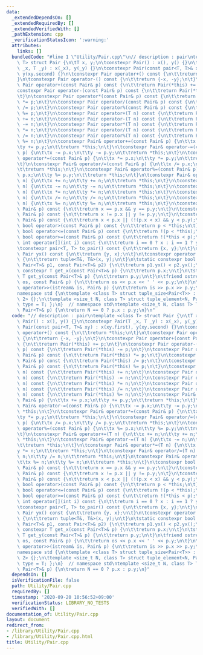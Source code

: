 ```yaml
---
data:
  _extendedDependsOn: []
  _extendedRequiredBy: []
  _extendedVerifiedWith: []
  _pathExtension: cpp
  _verificationStatusIcon: ':warning:'
  attributes:
    links: []
  bundledCode: "#line 1 \"Utility/Pair.cpp\"\n// description : pair\ntemplate <class\
    \ T> struct Pair {\n\tT x, y;\n\tconstexpr Pair() : x(), y() {}\n\tconstexpr Pair(T\
    \ _x, T _y) : x(_x), y(_y) {}\n\tconstexpr Pair(const pair<T, T>& xy) : x(xy.first),\
    \ y(xy.second) {}\n\tconstexpr Pair operator+() const {\n\t\treturn *this;\n\t\
    }\n\tconstexpr Pair operator-() const {\n\t\treturn {-x, -y};\n\t}\n\tconstexpr\
    \ Pair operator+(const Pair& p) const {\n\t\treturn Pair(*this) += p;\n\t}\n\t\
    constexpr Pair operator-(const Pair& p) const {\n\t\treturn Pair(*this) -= p;\n\
    \t}\n\tconstexpr Pair operator*(const Pair& p) const {\n\t\treturn Pair(*this)\
    \ *= p;\n\t}\n\tconstexpr Pair operator/(const Pair& p) const {\n\t\treturn Pair(*this)\
    \ /= p;\n\t}\n\tconstexpr Pair operator%(const Pair& p) const {\n\t\treturn Pair(*this)\
    \ %= p;\n\t}\n\tconstexpr Pair operator+(T n) const {\n\t\treturn Pair(*this)\
    \ += n;\n\t}\n\tconstexpr Pair operator-(T n) const {\n\t\treturn Pair(*this)\
    \ -= n;\n\t}\n\tconstexpr Pair operator*(T n) const {\n\t\treturn Pair(*this)\
    \ *= n;\n\t}\n\tconstexpr Pair operator/(T n) const {\n\t\treturn Pair(*this)\
    \ /= n;\n\t}\n\tconstexpr Pair operator%(T n) const {\n\t\treturn Pair(*this)\
    \ %= n;\n\t}\n\tconstexpr Pair& operator+=(const Pair& p) {\n\t\tx += p.x;\n\t\
    \ty += p.y;\n\t\treturn *this;\n\t}\n\tconstexpr Pair& operator-=(const Pair&\
    \ p) {\n\t\tx -= p.x;\n\t\ty -= p.y;\n\t\treturn *this;\n\t}\n\tconstexpr Pair&\
    \ operator*=(const Pair& p) {\n\t\tx *= p.x;\n\t\ty *= p.y;\n\t\treturn *this;\n\
    \t}\n\tconstexpr Pair& operator/=(const Pair& p) {\n\t\tx /= p.x;\n\t\ty /= p.y;\n\
    \t\treturn *this;\n\t}\n\tconstexpr Pair& operator%=(const Pair& p) {\n\t\tx %=\
    \ p.x;\n\t\ty %= p.y;\n\t\treturn *this;\n\t}\n\tconstexpr Pair& operator+=(T\
    \ n) {\n\t\tx += n;\n\t\ty += n;\n\t\treturn *this;\n\t}\n\tconstexpr Pair& operator-=(T\
    \ n) {\n\t\tx -= n;\n\t\ty -= n;\n\t\treturn *this;\n\t}\n\tconstexpr Pair& operator*=(T\
    \ n) {\n\t\tx *= n;\n\t\ty *= n;\n\t\treturn *this;\n\t}\n\tconstexpr Pair& operator/=(T\
    \ n) {\n\t\tx /= n;\n\t\ty /= n;\n\t\treturn *this;\n\t}\n\tconstexpr Pair& operator%=(T\
    \ n) {\n\t\tx %= n;\n\t\ty %= n;\n\t\treturn *this;\n\t}\n\tconstexpr bool operator==(const\
    \ Pair& p) const {\n\t\treturn x == p.x && y == p.y;\n\t}\n\tconstexpr bool operator!=(const\
    \ Pair& p) const {\n\t\treturn x != p.x || y != p.y;\n\t}\n\tconstexpr bool operator<(const\
    \ Pair& p) const {\n\t\treturn x < p.x || (!(p.x < x) && y < p.y);\n\t}\n\tconstexpr\
    \ bool operator>(const Pair& p) const {\n\t\treturn p < *this;\n\t}\n\tconstexpr\
    \ bool operator<=(const Pair& p) const {\n\t\treturn !(p < *this);\n\t}\n\tconstexpr\
    \ bool operator>=(const Pair& p) const {\n\t\treturn !(*this < p);\n\t}\n\tconstexpr\
    \ int operator[](int i) const {\n\t\treturn i == 0 ? x : i == 1 ? y : 0;\n\t}\n\
    \tconstexpr pair<T, T> to_pair() const {\n\t\treturn {x, y};\n\t}\n\tconstexpr\
    \ Pair yx() const {\n\t\treturn {y, x};\n\t}\n\tconstexpr operator tuple<T&, T&>()\
    \ {\n\t\treturn tuple<T&, T&>(x, y);\n\t}\n\tstatic constexpr bool cmp_y(const\
    \ Pair<T>& p1, const Pair<T>& p2) {\n\t\treturn p1.yx() < p2.yx();\n\t}\n\tstatic\
    \ constexpr T get_x(const Pair<T>& p) {\n\t\treturn p.x;\n\t}\n\tstatic constexpr\
    \ T get_y(const Pair<T>& p) {\n\t\treturn p.y;\n\t}\n\tfriend ostream& operator<<(ostream&\
    \ os, const Pair& p) {\n\t\treturn os << p.x << ' ' << p.y;\n\t}\n\tfriend istream&\
    \ operator>>(istream& is, Pair& p) {\n\t\treturn is >> p.x >> p.y;\n\t}\n};\n\
    namespace std {\n\ttemplate <class T> struct tuple_size<Pair<T>> : integral_constant<size_t,\
    \ 2> {};\n\ttemplate <size_t N, class T> struct tuple_element<N, Pair<T>> { using\
    \ type = T; };\n}  // namespace std\ntemplate <size_t N, class T> T get(const\
    \ Pair<T>& p) {\n\treturn N == 0 ? p.x : p.y;\n}\n"
  code: "// description : pair\ntemplate <class T> struct Pair {\n\tT x, y;\n\tconstexpr\
    \ Pair() : x(), y() {}\n\tconstexpr Pair(T _x, T _y) : x(_x), y(_y) {}\n\tconstexpr\
    \ Pair(const pair<T, T>& xy) : x(xy.first), y(xy.second) {}\n\tconstexpr Pair\
    \ operator+() const {\n\t\treturn *this;\n\t}\n\tconstexpr Pair operator-() const\
    \ {\n\t\treturn {-x, -y};\n\t}\n\tconstexpr Pair operator+(const Pair& p) const\
    \ {\n\t\treturn Pair(*this) += p;\n\t}\n\tconstexpr Pair operator-(const Pair&\
    \ p) const {\n\t\treturn Pair(*this) -= p;\n\t}\n\tconstexpr Pair operator*(const\
    \ Pair& p) const {\n\t\treturn Pair(*this) *= p;\n\t}\n\tconstexpr Pair operator/(const\
    \ Pair& p) const {\n\t\treturn Pair(*this) /= p;\n\t}\n\tconstexpr Pair operator%(const\
    \ Pair& p) const {\n\t\treturn Pair(*this) %= p;\n\t}\n\tconstexpr Pair operator+(T\
    \ n) const {\n\t\treturn Pair(*this) += n;\n\t}\n\tconstexpr Pair operator-(T\
    \ n) const {\n\t\treturn Pair(*this) -= n;\n\t}\n\tconstexpr Pair operator*(T\
    \ n) const {\n\t\treturn Pair(*this) *= n;\n\t}\n\tconstexpr Pair operator/(T\
    \ n) const {\n\t\treturn Pair(*this) /= n;\n\t}\n\tconstexpr Pair operator%(T\
    \ n) const {\n\t\treturn Pair(*this) %= n;\n\t}\n\tconstexpr Pair& operator+=(const\
    \ Pair& p) {\n\t\tx += p.x;\n\t\ty += p.y;\n\t\treturn *this;\n\t}\n\tconstexpr\
    \ Pair& operator-=(const Pair& p) {\n\t\tx -= p.x;\n\t\ty -= p.y;\n\t\treturn\
    \ *this;\n\t}\n\tconstexpr Pair& operator*=(const Pair& p) {\n\t\tx *= p.x;\n\t\
    \ty *= p.y;\n\t\treturn *this;\n\t}\n\tconstexpr Pair& operator/=(const Pair&\
    \ p) {\n\t\tx /= p.x;\n\t\ty /= p.y;\n\t\treturn *this;\n\t}\n\tconstexpr Pair&\
    \ operator%=(const Pair& p) {\n\t\tx %= p.x;\n\t\ty %= p.y;\n\t\treturn *this;\n\
    \t}\n\tconstexpr Pair& operator+=(T n) {\n\t\tx += n;\n\t\ty += n;\n\t\treturn\
    \ *this;\n\t}\n\tconstexpr Pair& operator-=(T n) {\n\t\tx -= n;\n\t\ty -= n;\n\
    \t\treturn *this;\n\t}\n\tconstexpr Pair& operator*=(T n) {\n\t\tx *= n;\n\t\t\
    y *= n;\n\t\treturn *this;\n\t}\n\tconstexpr Pair& operator/=(T n) {\n\t\tx /=\
    \ n;\n\t\ty /= n;\n\t\treturn *this;\n\t}\n\tconstexpr Pair& operator%=(T n) {\n\
    \t\tx %= n;\n\t\ty %= n;\n\t\treturn *this;\n\t}\n\tconstexpr bool operator==(const\
    \ Pair& p) const {\n\t\treturn x == p.x && y == p.y;\n\t}\n\tconstexpr bool operator!=(const\
    \ Pair& p) const {\n\t\treturn x != p.x || y != p.y;\n\t}\n\tconstexpr bool operator<(const\
    \ Pair& p) const {\n\t\treturn x < p.x || (!(p.x < x) && y < p.y);\n\t}\n\tconstexpr\
    \ bool operator>(const Pair& p) const {\n\t\treturn p < *this;\n\t}\n\tconstexpr\
    \ bool operator<=(const Pair& p) const {\n\t\treturn !(p < *this);\n\t}\n\tconstexpr\
    \ bool operator>=(const Pair& p) const {\n\t\treturn !(*this < p);\n\t}\n\tconstexpr\
    \ int operator[](int i) const {\n\t\treturn i == 0 ? x : i == 1 ? y : 0;\n\t}\n\
    \tconstexpr pair<T, T> to_pair() const {\n\t\treturn {x, y};\n\t}\n\tconstexpr\
    \ Pair yx() const {\n\t\treturn {y, x};\n\t}\n\tconstexpr operator tuple<T&, T&>()\
    \ {\n\t\treturn tuple<T&, T&>(x, y);\n\t}\n\tstatic constexpr bool cmp_y(const\
    \ Pair<T>& p1, const Pair<T>& p2) {\n\t\treturn p1.yx() < p2.yx();\n\t}\n\tstatic\
    \ constexpr T get_x(const Pair<T>& p) {\n\t\treturn p.x;\n\t}\n\tstatic constexpr\
    \ T get_y(const Pair<T>& p) {\n\t\treturn p.y;\n\t}\n\tfriend ostream& operator<<(ostream&\
    \ os, const Pair& p) {\n\t\treturn os << p.x << ' ' << p.y;\n\t}\n\tfriend istream&\
    \ operator>>(istream& is, Pair& p) {\n\t\treturn is >> p.x >> p.y;\n\t}\n};\n\
    namespace std {\n\ttemplate <class T> struct tuple_size<Pair<T>> : integral_constant<size_t,\
    \ 2> {};\n\ttemplate <size_t N, class T> struct tuple_element<N, Pair<T>> { using\
    \ type = T; };\n}  // namespace std\ntemplate <size_t N, class T> T get(const\
    \ Pair<T>& p) {\n\treturn N == 0 ? p.x : p.y;\n}"
  dependsOn: []
  isVerificationFile: false
  path: Utility/Pair.cpp
  requiredBy: []
  timestamp: '2020-09-20 10:56:52+09:00'
  verificationStatus: LIBRARY_NO_TESTS
  verifiedWith: []
documentation_of: Utility/Pair.cpp
layout: document
redirect_from:
- /library/Utility/Pair.cpp
- /library/Utility/Pair.cpp.html
title: Utility/Pair.cpp
---
```

